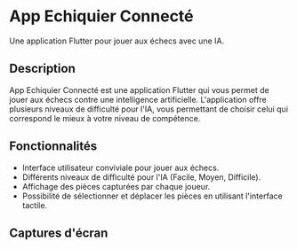 # App Echiquier Connecté

Une application Flutter pour jouer aux échecs avec une IA.

## Description

App Echiquier Connecté est une application Flutter qui vous permet de jouer aux échecs contre une intelligence artificielle. L'application offre plusieurs niveaux de difficulté pour l'IA, vous permettant de choisir celui qui correspond le mieux à votre niveau de compétence.

## Fonctionnalités

- Interface utilisateur conviviale pour jouer aux échecs.
- Différents niveaux de difficulté pour l'IA (Facile, Moyen, Difficile).
- Affichage des pièces capturées par chaque joueur.
- Possibilité de sélectionner et déplacer les pièces en utilisant l'interface tactile.

## Captures d'écran

